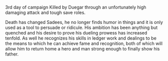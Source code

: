3rd day of campaign
Killed by Duegar through an unfortunately high damaging attack and tough save roles.

Death has changed Sadees, he no longer finds humor in things and it is only used as a tool to persuade or ridicule. His ambition has been anything but quenched and his desire to prove his dueling prowess has increased tenfold. As well he recognizes his skills in ledger work and dealings to be the means to which he can achieve fame and recognition, both of which will allow him to return home a hero and man strong enough to finally show his father.